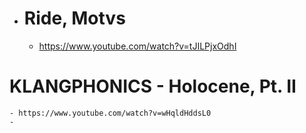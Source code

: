 - # Ride, Motvs
	- https://www.youtube.com/watch?v=tJILPjxOdhI
# KLANGPHONICS - Holocene, Pt. II
	- https://www.youtube.com/watch?v=wHqldHddsL0
	-